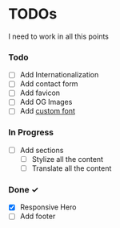# TODOs

I need to work in all this points

### Todo

- [ ] Add Internationalization
- [ ] Add contact form
- [ ] Add favicon
- [ ] Add OG Images
- [ ] Add [custom font](https://astro.build/blog/astro-570/?ref=dailydev)

### In Progress

- [ ] Add sections
  - [ ] Stylize all the content
  - [ ] Translate all the content

### Done ✓

- [x] Responsive Hero
- [ ] Add footer